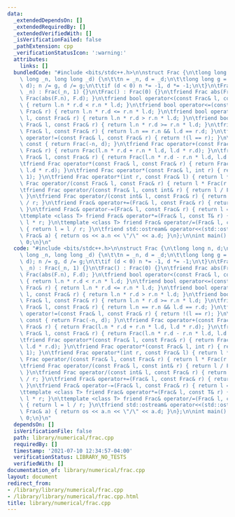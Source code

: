 ```yaml
---
data:
  _extendedDependsOn: []
  _extendedRequiredBy: []
  _extendedVerifiedWith: []
  _isVerificationFailed: false
  _pathExtension: cpp
  _verificationStatusIcon: ':warning:'
  attributes:
    links: []
  bundledCode: "#include <bits/stdc++.h>\n\nstruct Frac {\n\tlong long n, d;\n\tFrac(long\
    \ long _n, long long _d) {\n\t\tn = _n, d = _d;\n\t\tlong long g = std::__gcd(n,\
    \ d); n /= g, d /= g;\n\t\tif (d < 0) n *= -1, d *= -1;\n\t}\n\tFrac(long long\
    \ _n) : Frac(_n, 1) {}\n\tFrac() : Frac(0) {}\n\tfriend Frac abs(Frac F) { return\
    \ Frac(abs(F.n), F.d); }\n\tfriend bool operator<(const Frac& l, const Frac& r)\
    \ { return l.n * r.d < r.n * l.d; }\n\tfriend bool operator<=(const Frac& l, const\
    \ Frac& r) { return l.n * r.d <= r.n * l.d; }\n\tfriend bool operator>(const Frac&\
    \ l, const Frac& r) { return l.n * r.d > r.n * l.d; }\n\tfriend bool operator>=(const\
    \ Frac& l, const Frac& r) { return l.n * r.d >= r.n * l.d; }\n\tfriend bool operator==(const\
    \ Frac& l, const Frac& r) { return l.n == r.n && l.d == r.d; }\n\tfriend bool\
    \ operator!=(const Frac& l, const Frac& r) { return !(l == r); }\n\tFrac operator-()\
    \ const { return Frac(-n, d); }\n\tfriend Frac operator+(const Frac& l, const\
    \ Frac& r) { return Frac(l.n * r.d + r.n * l.d, l.d * r.d); }\n\tfriend Frac operator-(const\
    \ Frac& l, const Frac& r) { return Frac(l.n * r.d - r.n * l.d, l.d * r.d); }\n\
    \tfriend Frac operator*(const Frac& l, const Frac& r) { return Frac(l.n * r.n,\
    \ l.d * r.d); }\n\tfriend Frac operator*(const Frac& l, int r) { return l * Frac(r,\
    \ 1); }\n\tfriend Frac operator*(int r, const Frac& l) { return l * r; }\n\tfriend\
    \ Frac operator/(const Frac& l, const Frac& r) { return l * Frac(r.d, r.n); }\n\
    \tfriend Frac operator/(const Frac& l, const int& r) { return l / Frac(r, 1);\
    \ }\n\tfriend Frac operator/(const int& l, const Frac& r) { return Frac(l, 1)\
    \ / r; }\n\tfriend Frac& operator+=(Frac& l, const Frac& r) { return l = l + r;\
    \ }\n\tfriend Frac& operator-=(Frac& l, const Frac& r) { return l = l - r; }\n\
    \ttemplate <class T> friend Frac& operator*=(Frac& l, const T& r) { return l =\
    \ l * r; }\n\ttemplate <class T> friend Frac& operator/=(Frac& l, const T& r)\
    \ { return l = l / r; }\n\tfriend std::ostream& operator<<(std::ostream& os, const\
    \ Frac& a) { return os << a.n << \"/\" << a.d; }\n};\n\nint main() {\n\treturn\
    \ 0;\n}\n"
  code: "#include <bits/stdc++.h>\n\nstruct Frac {\n\tlong long n, d;\n\tFrac(long\
    \ long _n, long long _d) {\n\t\tn = _n, d = _d;\n\t\tlong long g = std::__gcd(n,\
    \ d); n /= g, d /= g;\n\t\tif (d < 0) n *= -1, d *= -1;\n\t}\n\tFrac(long long\
    \ _n) : Frac(_n, 1) {}\n\tFrac() : Frac(0) {}\n\tfriend Frac abs(Frac F) { return\
    \ Frac(abs(F.n), F.d); }\n\tfriend bool operator<(const Frac& l, const Frac& r)\
    \ { return l.n * r.d < r.n * l.d; }\n\tfriend bool operator<=(const Frac& l, const\
    \ Frac& r) { return l.n * r.d <= r.n * l.d; }\n\tfriend bool operator>(const Frac&\
    \ l, const Frac& r) { return l.n * r.d > r.n * l.d; }\n\tfriend bool operator>=(const\
    \ Frac& l, const Frac& r) { return l.n * r.d >= r.n * l.d; }\n\tfriend bool operator==(const\
    \ Frac& l, const Frac& r) { return l.n == r.n && l.d == r.d; }\n\tfriend bool\
    \ operator!=(const Frac& l, const Frac& r) { return !(l == r); }\n\tFrac operator-()\
    \ const { return Frac(-n, d); }\n\tfriend Frac operator+(const Frac& l, const\
    \ Frac& r) { return Frac(l.n * r.d + r.n * l.d, l.d * r.d); }\n\tfriend Frac operator-(const\
    \ Frac& l, const Frac& r) { return Frac(l.n * r.d - r.n * l.d, l.d * r.d); }\n\
    \tfriend Frac operator*(const Frac& l, const Frac& r) { return Frac(l.n * r.n,\
    \ l.d * r.d); }\n\tfriend Frac operator*(const Frac& l, int r) { return l * Frac(r,\
    \ 1); }\n\tfriend Frac operator*(int r, const Frac& l) { return l * r; }\n\tfriend\
    \ Frac operator/(const Frac& l, const Frac& r) { return l * Frac(r.d, r.n); }\n\
    \tfriend Frac operator/(const Frac& l, const int& r) { return l / Frac(r, 1);\
    \ }\n\tfriend Frac operator/(const int& l, const Frac& r) { return Frac(l, 1)\
    \ / r; }\n\tfriend Frac& operator+=(Frac& l, const Frac& r) { return l = l + r;\
    \ }\n\tfriend Frac& operator-=(Frac& l, const Frac& r) { return l = l - r; }\n\
    \ttemplate <class T> friend Frac& operator*=(Frac& l, const T& r) { return l =\
    \ l * r; }\n\ttemplate <class T> friend Frac& operator/=(Frac& l, const T& r)\
    \ { return l = l / r; }\n\tfriend std::ostream& operator<<(std::ostream& os, const\
    \ Frac& a) { return os << a.n << \"/\" << a.d; }\n};\n\nint main() {\n\treturn\
    \ 0;\n}\n"
  dependsOn: []
  isVerificationFile: false
  path: library/numerical/frac.cpp
  requiredBy: []
  timestamp: '2021-07-10 12:34:57-04:00'
  verificationStatus: LIBRARY_NO_TESTS
  verifiedWith: []
documentation_of: library/numerical/frac.cpp
layout: document
redirect_from:
- /library/library/numerical/frac.cpp
- /library/library/numerical/frac.cpp.html
title: library/numerical/frac.cpp
---
```

